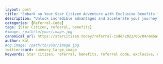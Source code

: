 ```yaml
---
layout: post
title: "Embark on Your Star Citizen Adventure with Exclusive Benefits!"
description: "Unlock incredible advantages and accelerate your journey to greatness in Star Citizen with our referral code."
categories: [Referral-Code]
tags: [Star Citizen, referral, benefits]
#image: /path/to/your/image.jpg
canonical_url: https://starcitizen.today/referral-code/2023/06/04/embark-on-your-star-citizen-adventure-with-exclusive-benefits.html
author: Kal
#og:image: /path/to/your/image.jpg
twitter:card: summary_large_image
keywords: Star Citizen, referral, benefits, referral code, exclusive, advantages, journey, greatness, referral program, rewards, perks, referral code benefits, referral code program, referral code rewards, referral code perks, referral code advantages, referral code exclusive benefits, referral code journey, referral code greatness, referral code Star Citizen, referral code exclusive advantages, referral code exclusive perks, referral code exclusive rewards, referral code exclusive program
---
```

